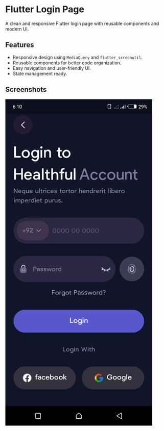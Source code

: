 # Flutter Login Page

A clean and responsive Flutter login page with reusable components and modern UI.

## Features
- Responsive design using `MediaQuery` and `flutter_screenutil`.
- Reusable components for better code organization.
- Easy navigation and user-friendly UI.
- State management ready.

## Screenshots
![App Screenshot](assets/screenshot.png)

